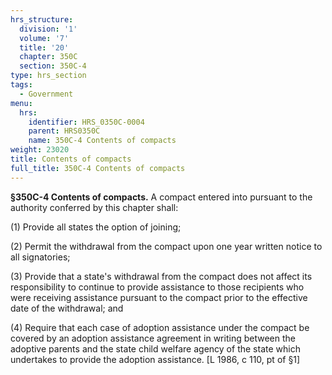 ```yaml
---
hrs_structure:
  division: '1'
  volume: '7'
  title: '20'
  chapter: 350C
  section: 350C-4
type: hrs_section
tags:
  - Government
menu:
  hrs:
    identifier: HRS_0350C-0004
    parent: HRS0350C
    name: 350C-4 Contents of compacts
weight: 23020
title: Contents of compacts
full_title: 350C-4 Contents of compacts
---
```

**§350C-4 Contents of compacts.** A compact entered into pursuant to the authority conferred by this chapter shall:

(1) Provide all states the option of joining;

(2) Permit the withdrawal from the compact upon one year written notice to all signatories;

(3) Provide that a state's withdrawal from the compact does not affect its responsibility to continue to provide assistance to those recipients who were receiving assistance pursuant to the compact prior to the effective date of the withdrawal; and

(4) Require that each case of adoption assistance under the compact be covered by an adoption assistance agreement in writing between the adoptive parents and the state child welfare agency of the state which undertakes to provide the adoption assistance. [L 1986, c 110, pt of §1]